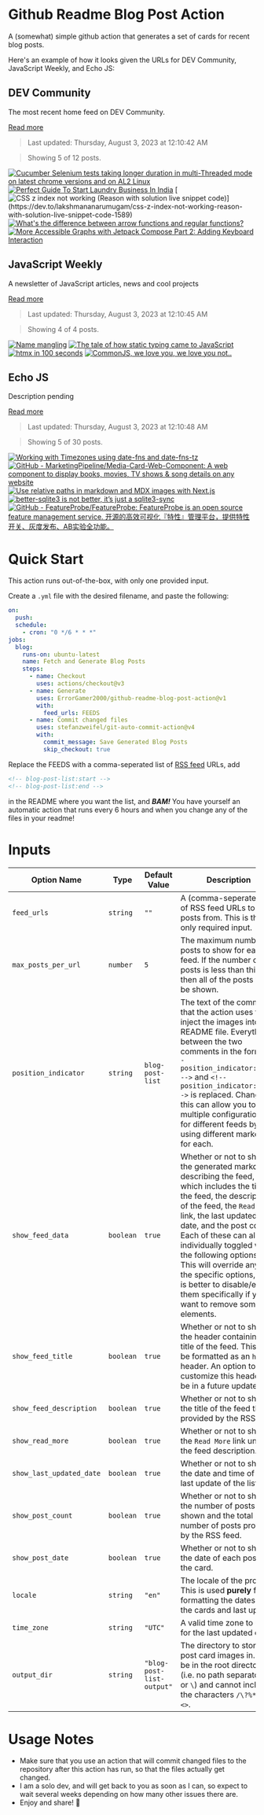 # Github Readme Blog Post Action

A (somewhat) simple github action that generates a set of cards for recent blog posts.

Here's an example of how it looks given the URLs for DEV Community, JavaScript Weekly, and Echo JS:

<!-- post-list:start -->
## DEV Community

The most recent home feed on DEV Community.

[Read more](https://dev.to)
> Last updated: Thursday, August 3, 2023 at 12:10:42 AM

> Showing 5 of 12 posts.

[![Cucumber Selenium tests taking longer duration in multi-Threaded mode on latest chrome versions and on AL2 Linux](https://raw.githubusercontent.com/ErrorGamer2000/github-readme-blog-post-action/main/generated_files/DEV_Community/Cucumber_Selenium_tests_taking_longer_duration_in_multi-Threaded_mode_on_latest_chrome_versions_and_on_AL2_Linux.svg)](https://dev.to/venkatesh2944/cucumber-selenium-tests-taking-longer-duration-in-multi-threaded-mode-on-latest-chrome-versions-and-on-al2-linux-1noe)
[![Perfect Guide To Start Laundry Business In India](https://raw.githubusercontent.com/ErrorGamer2000/github-readme-blog-post-action/main/generated_files/DEV_Community/Perfect_Guide_To_Start_Laundry_Business_In_India.svg)](https://dev.to/mohit7899/perfect-guide-to-start-laundry-business-in-india-3220)
[![CSS z index not working (Reason with solution live snippet code)](https://raw.githubusercontent.com/ErrorGamer2000/github-readme-blog-post-action/main/generated_files/DEV_Community/CSS_z_index_not_working_(Reason_with_solution_live_snippet_code).svg)](https://dev.to/lakshmananarumugam/css-z-index-not-working-reason-with-solution-live-snippet-code-1589)
[![What's the difference between arrow functions and regular functions?](https://raw.githubusercontent.com/ErrorGamer2000/github-readme-blog-post-action/main/generated_files/DEV_Community/What's_the_difference_between_arrow_functions_and_regular_functions_.svg)](https://dev.to/pedrogustavo/whats-the-difference-between-arrow-functions-and-regular-functions-352c)
[![More Accessible Graphs with Jetpack Compose Part 2: Adding Keyboard Interaction](https://raw.githubusercontent.com/ErrorGamer2000/github-readme-blog-post-action/main/generated_files/DEV_Community/More_Accessible_Graphs_with_Jetpack_Compose_Part_2__Adding_Keyboard_Interaction.svg)](https://dev.to/eevajonnapanula/more-accessible-graphs-with-jetpack-compose-part-2-adding-keyboard-interaction-1gpd)


## JavaScript Weekly

A newsletter of JavaScript articles, news and cool projects

[Read more](https://javascriptweekly.com/)
> Last updated: Thursday, August 3, 2023 at 12:10:45 AM

> Showing 4 of 4 posts.

[![Name mangling](https://raw.githubusercontent.com/ErrorGamer2000/github-readme-blog-post-action/main/generated_files/JavaScript_Weekly/Name_mangling.svg)](https://javascriptweekly.com/issues/649)
[![The tale of how static typing came to JavaScript](https://raw.githubusercontent.com/ErrorGamer2000/github-readme-blog-post-action/main/generated_files/JavaScript_Weekly/The_tale_of_how_static_typing_came_to_JavaScript.svg)](https://javascriptweekly.com/issues/648)
[![htmx in 100 seconds](https://raw.githubusercontent.com/ErrorGamer2000/github-readme-blog-post-action/main/generated_files/JavaScript_Weekly/htmx_in_100_seconds.svg)](https://javascriptweekly.com/issues/647)
[![CommonJS, we love you, we love you not..](https://raw.githubusercontent.com/ErrorGamer2000/github-readme-blog-post-action/main/generated_files/JavaScript_Weekly/CommonJS__we_love_you__we_love_you_not...svg)](https://javascriptweekly.com/issues/646)


## Echo JS

Description pending

[Read more](
http://www.echojs.com
)
> Last updated: Thursday, August 3, 2023 at 12:10:48 AM

> Showing 5 of 30 posts.

[![Working with Timezones using date-fns and date-fns-tz](https://raw.githubusercontent.com/ErrorGamer2000/github-readme-blog-post-action/main/generated_files/_Echo_JS_/Working_with_Timezones_using_date-fns_and_date-fns-tz.svg)](
https://masteringjs.io/tutorials/date-fns/tz
)
[![GitHub - MarketingPipeline/Media-Card-Web-Component: A web component to display books, movies, TV shows & song details on any website](https://raw.githubusercontent.com/ErrorGamer2000/github-readme-blog-post-action/main/generated_files/_Echo_JS_/GitHub_-_MarketingPipeline_Media-Card-Web-Component__A_web_component_to_display_books__movies__TV_shows___song_details_on_any_website.svg)](https://github.com/MarketingPipeline/Media-Card-Web-Component)
[![Use relative paths in markdown and MDX images with Next.js](https://raw.githubusercontent.com/ErrorGamer2000/github-readme-blog-post-action/main/generated_files/_Echo_JS_/Use_relative_paths_in_markdown_and_MDX_images_with_Next.js.svg)](https://mmazzarolo.com/blog/2023-07-30-nextjs-mdx-image-source/)
[![better-sqlite3 is not better, it’s just a sqlite3-sync](https://raw.githubusercontent.com/ErrorGamer2000/github-readme-blog-post-action/main/generated_files/_Echo_JS_/better-sqlite3_is_not_better__it’s_just_a_sqlite3-sync.svg)](https://medium.com/@paleoparoi/better-sqlite3-is-not-better-its-just-a-sqlite3-sync-37b8b79fc4be)
[![GitHub - FeatureProbe/FeatureProbe: FeatureProbe is an open source feature management service. 开源的高效可视化『特性』管理平台，提供特性开关、灰度发布、AB实验全功能。](https://raw.githubusercontent.com/ErrorGamer2000/github-readme-blog-post-action/main/generated_files/_Echo_JS_/GitHub_-_FeatureProbe_FeatureProbe__FeatureProbe_is_an_open_source_feature_management_service._开源的高效可视化『特性』管理平台，提供特性开关、灰度发布、AB实验全功能。.svg)](https://github.com/FeatureProbe/FeatureProbe)


<!-- post-list:end -->

# Quick Start

This action runs out-of-the-box, with only one provided input.

Create a `.yml` file with the desired filename, and paste the following:

```yml
on:
  push:
  schedule:
    - cron: "0 */6 * * *"
jobs:
  blog:
    runs-on: ubuntu-latest
    name: Fetch and Generate Blog Posts
    steps:
      - name: Checkout
        uses: actions/checkout@v3
      - name: Generate
        uses: ErrorGamer2000/github-readme-blog-post-action@v1
        with:
          feed_urls: FEEDS
      - name: Commit changed files
        uses: stefanzweifel/git-auto-commit-action@v4
        with:
          commit_message: Save Generated Blog Posts
          skip_checkout: true
```

Replace the FEEDS with a comma-seperated list of [RSS feed](https://rss.com/blog/how-do-rss-feeds-work/) URLs, add

```md
<!-- blog-post-list:start -->
<!-- blog-post-list:end -->
```

in the README where you want the list, and **_BAM!_** You have yourself an automatic action that runs every 6 hours and when you change any of the files in your readme!

# Inputs

<table>
  <thead>
    <tr>
      <th>Option Name</th>
      <th>Type</th>
      <th>Default Value</th>
      <th>Description</th>
    </tr>
  </thead>
  <tbody>
    <tr>
      <td><code>feed_urls</code></td>
      <td><code>string</code></td>
      <td><code>""</code></td>
      <td>A (comma-seperated) list of RSS feed URLs to load posts from. This is the only required input.</td>
    </tr>
    <tr>
      <td><code>max_posts_per_url</code></td>
      <td><code>number</code></td>
      <td><code>5</code></td>
      <td>The maximum number of posts to show for each feed. If the number of posts is less than this, then all of the posts will be shown.</td>
    </tr>
    <tr>
      <td><code>position_indicator</code></td>
      <td><code>string</code></td>
      <td><code>blog-post-list</code></td>
      <td>The text of the comments that the action uses to inject the images into the README file. Everything between the two comments in the form <code>&lt;!-- position_indicator:start --&gt;</code> and <code>&lt;!-- position_indicator:end --&gt;</code> is replaced. Changing this can allow you to use multiple configurations for different feeds by using different markers for each.</td>
    </tr>
    <tr>
      <td><code>show_feed_data</code></td>
      <td><code>boolean</code></td>
      <td><code>true</code></td>
      <td>Whether or not to show the generated markdown describing the feed, which includes the title of the feed, the description of the feed, the <code>Read More</code> link, the last updated date, and the post count. Each of these can also be individually toggled with the following options. This will override any of the specific options, so it is better to disable/enable them specifically if you want to remove some elements.</td>
    </tr>
    <tr>
      <td><code>show_feed_title</code></td>
      <td><code>boolean</code></td>
      <td><code>true</code></td>
      <td>Whether or not to show the header containing the title of the feed. This will be formatted as an <code>h2</code> header. An option to customize this header will be in a future update.</td>
    </tr>
    <tr>
      <td><code>show_feed_description</code></td>
      <td><code>boolean</code></td>
      <td><code>true</code></td>
      <td>Whether or not to show the title of the feed that is provided by the RSS feed.</td>
    </tr>
    <tr>
      <td><code>show_read_more</code></td>
      <td><code>boolean</code></td>
      <td><code>true</code></td>
      <td>Whether or not to show the <code>Read More</code> link under the feed description.</td>
    </tr>
    <tr>
      <td><code>show_last_updated_date</code></td>
      <td><code>boolean</code></td>
      <td><code>true</code></td>
      <td>Whether or not to show the date and time of the last update of the list.</td>
    </tr>
    <tr>
      <td><code>show_post_count</code></td>
      <td><code>boolean</code></td>
      <td><code>true</code></td>
      <td>Whether or not to show the number of posts shown and the total number of posts provided by the RSS feed.</td>
    </tr>
    <tr>
      <td><code>show_post_date</code></td>
      <td><code>boolean</code></td>
      <td><code>true</code></td>
      <td>Whether or not to show the date of each post on the card.</td>
    </tr>
    <tr>
      <td><code>locale</code></td>
      <td><code>string</code></td>
      <td><code>"en"</code></td>
      <td>The locale of the project. This is used <strong>purely</strong> for formatting the dates of the cards and last update.</td>
    </tr>
    <tr>
      <td><code>time_zone</code></td>
      <td><code>string</code></td>
      <td><code>"UTC"</code></td>
      <td>A valid time zone to use for the last updated date.</td>
    </tr>
    <tr>
      <td><code>output_dir</code></td>
      <td><code>string</code></td>
      <td><code>"blog-post-list-output"</code></td>
      <td>The directory to store the post card images in. Must be in the root directory (i.e. no path separators <code>/</code> or <code>\</code>) and cannot include the characters <code>/\?%*:|"&lt;&gt;</code>.</td>
    </tr>
<!--
    <tr>
      <td><code></code></td>
      <td><cde></cde></td>
      <td><code></code></td>
      <td></td>
    </tr>
-->
  </tbody>
</table>

# Usage Notes

- Make sure that you use an action that will commit changed files to the repository after this action has run, so that the files actually get changed.
- I am a solo dev, and will get back to you as soon as I can, so expect to wait several weeks depending on how many other issues there are.
- Enjoy and share! 🤗
